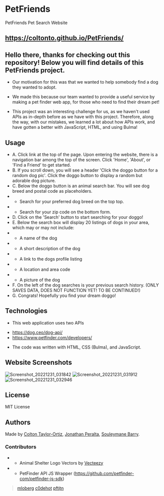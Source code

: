 # PetFriends
PetFriends Pet Search Website 

## https://coltonto.github.io/PetFriends/

## Hello there, thanks for checking out this repository! Below you will find details of this PetFriends project.

- Our motivation for this was that we wanted to help somebody find a dog they wanted to adopt.

- We made this because our team wanted to provide a useful service by making a pet finder web app, for those who need to find their dream pet!

- This project was an interesting challenge for us, as we haven't used APIs as in-depth before as we have with this project. Therefore, along the way, with our mistakes, we learned a lot about how APIs work, and have gotten a better with JavaScript, HTML, and using Bulma! 

## Usage 
* A. Click link at the top of the page. Upon entering the website, there is a navigation bar among the top of the screen. Click 'Home', 'About', or 'Find a Friend' to get started. 
* B. If you scroll down, you will see a header 'Click the doggo button for a random dog pic'. Click the doggo button to display a random but adorable dog picture.
* C. Below the doggo button is an animal search bar. You will see dog breed and postal code as placeholders. 
* - Search for your preferred dog breed on the top top. 
* - Search for your zip code on the bottom form.
* D. Click on the 'Search' button to start searching for your doggo! 
* E. Below the search box will display 20 listings of dogs in your area, which may or may not include: 
* - A name of the dog
* - A short description of the dog 
* - A link to the dogs profile listing 
* - A location and area code 
* - A picture of the dog 
* F. On the left of the dog searches is your previous search history. (ONLY SAVES DATA, DOES NOT FUNCTION YET! TO BE CONTINUED!) 
* G. Congrats! Hopefully you find your dream doggo! 

## Technologies 
* This web application uses two APIs 
- https://dog.ceo/dog-api/ 
- https://www.petfinder.com/developers/
* The code was written with HTML, CSS (Bulma), and JavaScript. 


## Website Screenshots
![Screenshot_20221231_031842](https://user-images.githubusercontent.com/116236745/210157548-c4c23f9e-d8de-4fdf-801c-75613a6c73d7.png)
![Screenshot_20221231_031912](https://user-images.githubusercontent.com/116236745/210157549-36527b32-ce72-4f18-9c7b-370f37b62646.png)
![Screenshot_20221231_032946](https://user-images.githubusercontent.com/116236745/210157556-df7adbf6-28a5-44e0-a6f2-db96744314ce.png)

## License 
MIT License

## Authors 
Made by [Colton Taylor-Ortiz](https://github.com/ColtonTO), [Jonathan Peralta](https://github.com/jperalta24), [Souleymane Barry](https://github.com/Sbarry0108). 

### Contributors
* - Animal Shelter Logo Vectors by [Vecteezy](https://www.vecteezy.com/free-vector/animal-shelter-logo">)  
* - PetFinder API JS Wrapper (https://github.com/petfinder-com/petfinder-js-sdk)
> [mloberg](https://github.com/mloberg) 
> [c0dehot](https://github.com/c0dehot)
> [pftjtn](https://github.com/pftjtn)
 
